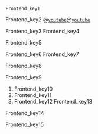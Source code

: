 ```ngMeta
Frontend_key1
```

Frontend_key2
@[`youtube`](uwnox19xoTk)@[`youtube`](j9wWPEmxSZg)


Frontend_key3
Frontend_key4


Frontend_key5


Frontend_key6
Frontend_key7


Frontend_key8


Frontend_key9


1. Frontend_key10
2. Frontend_key11
3. Frontend_key12
Frontend_key13


Frontend_key14


Frontend_key15

